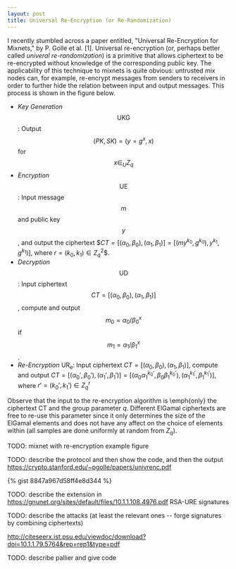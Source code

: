 ```yaml
---
layout: post
title: Universal Re-Encryption (or Re-Randomization)
---
```


I recently stumbled across a paper entitled, "Universal Re-Encryption for Mixnets,"
by P. Golle et al. [1]. Universal re-encryption (or, perhaps better called
*univeral re-randomization*) is a primitive that allows ciphertext to be re-encrypted
without knowledge of the corresponding public key. The applicability of this technique
to mixnets is quite obvious: untrusted mix nodes can, for example, re-encrypt messages
from senders to receivers in order to further hide the relation between input and output
messages. This process is shown in the figure below.


- *Key Generation* $$\mathsf{UKG}$$: Output $$(PK, SK) = (y = g^x, x)$$ for $$x \in_U Z_q$$
- *Encryption* $$\mathsf{UE}$$: Input message $$m$$ and public key $$y$$, and output the ciphertext $$CT = [(\alpha_0, \beta_0), (\alpha_1, \beta_1)] = [(my^{k_0}, g^{k_0}), y^{k_1}, g^{k_1})]$, where $r = (k_0, k_1) \in Z_q^2$$.
- *Decryption* $$\mathsf{UD}$$: Input ciphertext $$CT = [(\alpha_0, \beta_0), (\alpha_1, \beta_1)]$$, compute and output $$m_0 = \alpha_0/\beta_0^x$$ if $$m_1 = \alpha_1/\beta_1^x$$. 
- *Re-Encryption* $\mathsf{UR_e}$: Input ciphertext $CT = [(\alpha_0, \beta_0), (\alpha_1, \beta_1)]$, compute and output $CT = [(\alpha_0', \beta_0'), (\alpha_1', \beta_1')] = [(\alpha_0\alpha_1^{k_0'}, \beta_0\beta_1^{k_0'}),(\alpha_1^{k_1'}, \beta_1^{k_1'})]$, where $r' = (k_0', k_1') \in Z_q^r$

Observe that the input to the re-encryption algorithm is \emph{only} the ciphertext CT and 
the group parameter $q$. Different ElGamal ciphertexts are free to re-use this parameter since
it only determines the size of the ElGamal elements and does not have any affect on the 
choice of elements within (all samples are done uniformly at random from $Z_q$). 

TODO: mixnet with re-encryption example figure

TODO: describe the protocol and then show the code, and then the output
https://crypto.stanford.edu/~pgolle/papers/univrenc.pdf

{% gist 8847a967d58ff4e8d344 %}

TODO: describe the extension in https://gnunet.org/sites/default/files/10.1.1.108.4976.pdf
RSA-URE signatures

TODO: describe the attacks (at least the relevant ones -- forge signatures by combining ciphertexts)

http://citeseerx.ist.psu.edu/viewdoc/download?doi=10.1.1.79.5764&rep=rep1&type=pdf

TODO: describe pallier and give code
